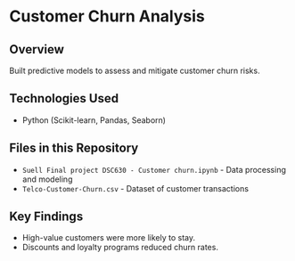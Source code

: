 # Customer Churn Analysis
## Overview
Built predictive models to assess and mitigate customer churn risks.

## Technologies Used
- Python (Scikit-learn, Pandas, Seaborn)

## Files in this Repository
- `Suell Final project DSC630 - Customer churn.ipynb` - Data processing and modeling
- `Telco-Customer-Churn.csv` - Dataset of customer transactions

## Key Findings
- High-value customers were more likely to stay.
- Discounts and loyalty programs reduced churn rates.

